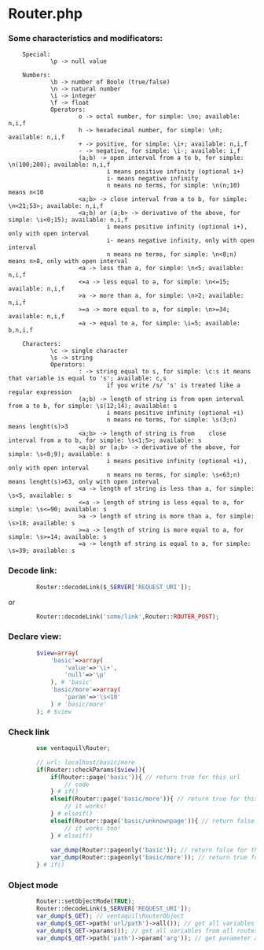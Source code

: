 # Router.php

### Some characteristics and modificators:

        Special:
                \p -> null value

        Numbers:
                \b -> number of Boole (true/false)
                \n -> natural number
                \i -> integer
                \f -> float
                Operators:
                        o -> octal number, for simple: \no; available: n,i,f
                        h -> hexadecimal number, for simple: \nh; available: n,i,f
                        + -> positive, for simple: \i+; available: n,i,f
                        - -> negative, for simple: \i-; available: i,f
                        (a;b) -> open interval from a to b, for simple: \n(100;200); available: n,i,f
                                i means positive infinity (optional i+)
                                i- means negative infinity
                                n means no terms, for simple: \n(n;10) means n<10
                        <a;b> -> close interval from a to b, for simple: \n<21;53>; available: n,i,f
                        <a;b) or (a;b> -> derivative of the above, for simple: \i<0;15); available: n,i,f
                                i means positive infinity (optional i+), only with open interval
                                i- means negative infinity, only with open interval
                                n means no terms, for simple: \n<8;n) means n>8, only with open interval
                        <a -> less than a, for simple: \n<5; available: n,i,f
                        <=a -> less equal to a, for simple: \n<=15; available: n,i,f
                        >a -> more than a, for simple: \n>2; available: n,i,f
                        >=a -> more equal to a, for simple: \n>=34; available: n,i,f
                        =a -> equal to a, for simple: \i=5; available: b,n,i,f

        Characters:
                \c -> single character
                \s -> string
                Operators:
                        : -> string equal to s, for simple: \c:s it means that variable is equal to 's'; available: c,s
                                if you write /s/ 's' is treated like a regular expression
                        (a;b) -> length of string is from open interval from a to b, for simple: \s(12;14); available: s
                                i means positive infinity (optional +i)
                                n means no terms, for simple: \s(3;n) means lenght(s)>3
                        <a;b> -> length of string is from    close interval from a to b, for simple: \s<1;5>; available: s
                        <a;b) or (a;b> -> derivative of the above, for simple: \s<8;9); available: s
                                i means positive infinity (optional +i), only with open interval
                                n means no terms, for simple: \s<63;n) means lenght(s)>63, only with open interval
                        <a -> length of string is less than a, for simple: \s<5, available: s
                        <=a -> length of string is less equal to a, for simple: \s<=90; available: s
                        >a -> length of string is more than a, for simple: \s>18; available: s
                        >=a -> length of string is more equal to a, for simple: \s>=14; available: s
                        =a -> length of string is equal to a, for simple: \s=39; available: s

### Decode link:

```php
        Router::decodeLink($_SERVER['REQUEST_URI']);
```
or
```php
        Router::decodeLink('some/link',Router::ROUTER_POST);
```

### Declare view:

```php
        $view=array(
            'basic'=>array(
                'value'=>'\i+',
                'null'=>'\p'
            ), # 'basic'
            'basic/more'=>array(
                'param'=>'\s<10'
            ) # 'basic/more'
        ); # $view
```

### Check link

```php
		use ventaquil\Router;

        // url: localhost/basic/more
		if(Router::checkParams($view)){
			if(Router::page('basic')){ // return true for this url
				// code
			} # if()
			elseif(Router::page('basic/more')){ // return true for this url
				// it works!
			} # elseif()
			elseif(Router::page('basic/unknownpage')){ // return false for this url
				// it works too!
			} # elseif()
			
			var_dump(Router::pageonly('basic')); // return false for this url
			var_dump(Router::pageonly('basic/more')); // return true for this url
		} # if()
```

### Object mode
```php
		Router::setObjectMode(TRUE);
		Router::decodeLink($_SERVER['REQUEST_URI']);
		var_dump($_GET); // ventaquil\RouterObject
		var_dump($_GET->path('url/path')->all()); // get all variables from route url/path
		var_dump($_GET->params()); // get all variables from all routes
		var_dump($_GET->path('path')->param('arg')); // get parameter arg from path route
```
